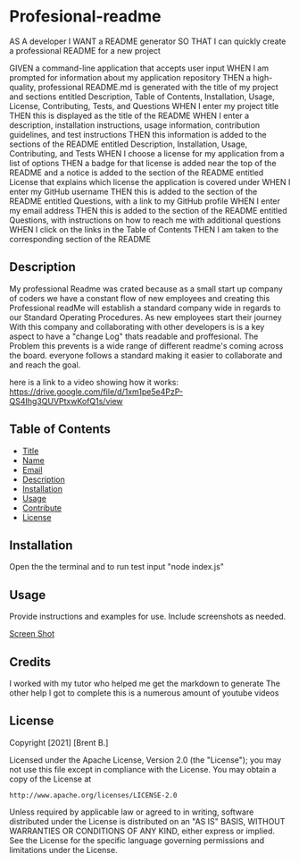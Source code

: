 # Profesional-readme



AS A developer
I WANT a README generator
SO THAT I can quickly create a professional README for a new project

GIVEN a command-line application that accepts user input
WHEN I am prompted for information about my application repository
THEN a high-quality, professional README.md is generated with the title of my project and sections entitled Description, Table of Contents, Installation, Usage, License, Contributing, Tests, and Questions
WHEN I enter my project title
THEN this is displayed as the title of the README
WHEN I enter a description, installation instructions, usage information, contribution guidelines, and test instructions
THEN this information is added to the sections of the README entitled Description, Installation, Usage, Contributing, and Tests
WHEN I choose a license for my application from a list of options
THEN a badge for that license is added near the top of the README and a notice is added to the section of the README entitled License that explains which license the application is covered under
WHEN I enter my GitHub username
THEN this is added to the section of the README entitled Questions, with a link to my GitHub profile
WHEN I enter my email address
THEN this is added to the section of the README entitled Questions, with instructions on how to reach me with additional questions
WHEN I click on the links in the Table of Contents
THEN I am taken to the corresponding section of the README

## Description 
My professional Readme was crated because as a small start up company of coders we have a constant flow of new employees and creating this Professional readMe will establish a standard company wide in regards to our Standard Operating Procedures. As new employees start their journey With this company and collaborating with other developers is is a key aspect to have a "change Log" thats readable and proffesional. The Problem this prevents is a wide range of different readme's coming across the board. everyone follows a standard making it easier to collaborate and and reach the goal.

here is a link to a video showing how it works: https://drive.google.com/file/d/1xm1pe5e4PzP-QS4Ihg3QUVPtxwKofQ1s/view

  ## Table of Contents
* [Title](#title)
* [Name](#username)
* [Email](#email)
* [Description](#description)
* [Installation](#installation)
* [Usage](#usage)
* [Contribute](#contribute)
* [License](#license)

 ## Installation

Open the the terminal and to run test input "node index.js"


## Usage 

Provide instructions and examples for use. Include screenshots as needed.

 [Screen Shot](assets\Readme.JPG)




## Credits

I worked with my tutor who helped me get the markdown to generate
The other help I got to complete this is a numerous amount of youtube videos


## License

Copyright [2021] [Brent B.]

Licensed under the Apache License, Version 2.0 (the "License");
you may not use this file except in compliance with the License.
You may obtain a copy of the License at

    http://www.apache.org/licenses/LICENSE-2.0

Unless required by applicable law or agreed to in writing, software
distributed under the License is distributed on an "AS IS" BASIS,
WITHOUT WARRANTIES OR CONDITIONS OF ANY KIND, either express or implied.
See the License for the specific language governing permissions and
limitations under the License.